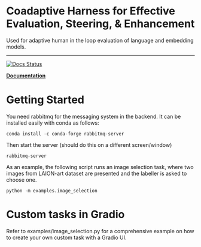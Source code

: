 [docs-image]: https://readthedocs.org/projects/cheese1/badge/?version=latest
[docs-url]: https://cheese1.readthedocs.io/en/latest/?badge=latest

# Coadaptive Harness for Effective Evaluation, Steering, & Enhancement
Used for adaptive human in the loop evaluation of language and embedding models.

---------------------------------------------------------------------------------------

[![Docs Status][docs-image]][docs-url]

**[Documentation](https://cheese1.readthedocs.io)**

# Getting Started
You need rabbitmq for the messaging system in the backend. It can be installed easily with conda as follows:
```
conda install -c conda-forge rabbitmq-server
```
Then start the server (should do this on a different screen/window)
```
rabbitmq-server
```
As an example, the following script runs an image selection task, where two images from LAION-art dataset are presented and the labeller is asked to choose one.
```
python -m examples.image_selection
```

# Custom tasks in Gradio
Refer to examples/image_selection.py for a comprehensive example on how to create your own custom task with a Gradio UI.
